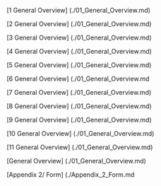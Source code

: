 [1 General Overview] (./01_General_Overview.md)

[2 General Overview] (./01_General_Overview.md)

[3 General Overview] (./01_General_Overview.md)

[4 General Overview] (./01_General_Overview.md)

[5 General Overview] (./01_General_Overview.md)

[6 General Overview] (./01_General_Overview.md

[7 General Overview] (./01_General_Overview.md)

[8 General Overview] (./01_General_Overview.md)

[9 General Overview] (./01_General_Overview.md)

[10 General Overview] (./01_General_Overview.md)

[11 General Overview] (./01_General_Overview.md)

[General Overview] (./01_General_Overview.md)

[Appendix 2/ Form] (./Appendix_2_Form.md

